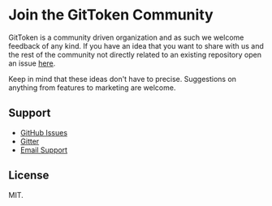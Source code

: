 # Join the GitToken Community

GitToken is a community driven organization and as such we welcome feedback of any kind. If you have an idea that you want to share with us and the rest of the community not directly related to an existing repository open an issue [here](https://github.com/git-token/Members/issues).

Keep in mind that these ideas don't have to precise. Suggestions on anything from features to marketing are welcome.

## Support

* [GitHub Issues](https://github.com/git-token/community/issues)
* [Gitter](https://gitter.im/git-token/Lobby)
* [Email Support](mailto:scott.moore@gittoken.io)

## License

MIT.
